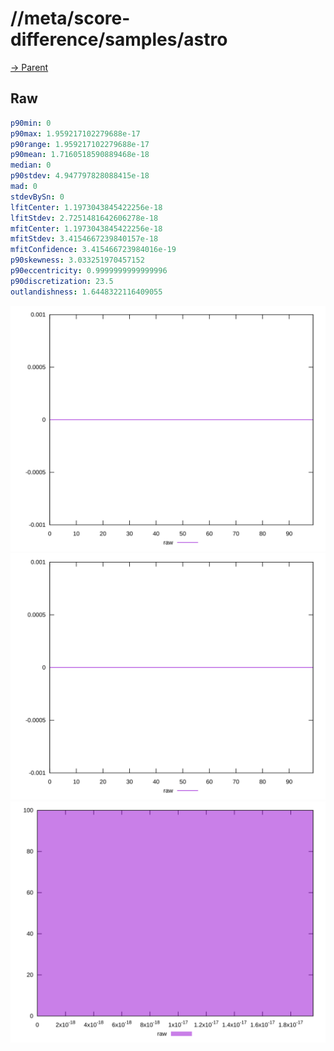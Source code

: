 
# //meta/score-difference/samples/astro

[→ Parent](../..)


## Raw


```yaml
p90min: 0
p90max: 1.959217102279688e-17
p90range: 1.959217102279688e-17
p90mean: 1.7160518590889468e-18
median: 0
p90stdev: 4.947797828088415e-18
mad: 0
stdevBySn: 0
lfitCenter: 1.1973043845422256e-18
lfitStdev: 2.7251481642606278e-18
mfitCenter: 1.1973043845422256e-18
mfitStdev: 3.4154667239840157e-18
mfitConfidence: 3.415466723984016e-19
p90skewness: 3.033251970457152
p90eccentricity: 0.9999999999999996
p90discretization: 23.5
outlandishness: 1.6448322116409055

```

![PLOT: raw-values](./raw/values.svg)![PLOT: raw-sorted](./raw/sorted.svg)![PLOT: raw-histogram](./raw/histogram.svg)